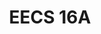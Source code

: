 ---
title: "EECS 16A"
categories:
    - "2022 Spring"
description: "Designing Information Devices and Systems I"
instructor: "Lustig, Michael | Arias, Ana"
class_notes_link: "https://classes.berkeley.edu/content/2022-spring-eecs-16a-001-lec-001"
status: "in-progress"
---